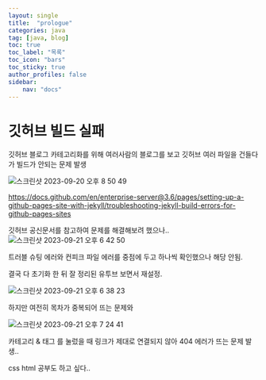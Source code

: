 ```yaml
---
layout: single
title:  "prologue"
categories: java
tag: [java, blog]
toc: true
toc_label: "목록"
toc_icon: "bars"
toc_sticky: true
author_profiles: false
sidebar:
    nav: "docs"
---
```



# 깃허브 빌드 실패 

깃허브 블로그 카테고리화를 위해 여러사람의 블로그를 보고 깃허브 여러 파일을 건들다가 빌드가 안되는 문제 발생 

![스크린샷 2023-09-20 오후 8 50 49](https://github.com/5selny/5selny.github.io/assets/115622936/d32747e1-8407-43eb-a5fc-ff0da776e8a2)

https://docs.github.com/en/enterprise-server@3.6/pages/setting-up-a-github-pages-site-with-jekyll/troubleshooting-jekyll-build-errors-for-github-pages-sites 


깃허브 공신문서를 참고하여 문제를 해결해보려 했으나.. ![스크린샷 2023-09-21 오후 6 42 50](https://github.com/5selny/5selny.github.io/assets/115622936/80ce981f-2540-4e68-b9cd-147ac096ea00)

트러블 슈팅 에러와 컨피크 파일 에러를 중점에 두고 하나씩 확인했으나 해당 안됨.  

결국 다 초기화 한 뒤 잘 정리된 유투브 보면서 재설정. 

![스크린샷 2023-09-21 오후 6 38 23](https://github.com/5selny/5selny.github.io/assets/115622936/ea6654f5-8e37-4c32-a15f-3f8808429a26)

하지만 여전히 목차가 중복되어 뜨는 문제와 

![스크린샷 2023-09-21 오후 7 24 41](https://github.com/5selny/5selny.github.io/assets/115622936/2c102484-cd71-4e1d-99df-05ea83d451e9)

카테고리 & 태그 를 눌렀을 때 링크가 제대로 연결되지 않아 404 에러가 뜨는 문제 발생.. 

css html 공부도 하고 싶다..
